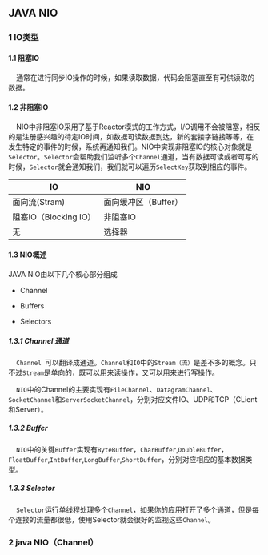 ## JAVA NIO

### 1 IO类型

#### 1.1 阻塞IO

    通常在进行同步IO操作的时候，如果读取数据，代码会阻塞直至有可供读取的数据。

#### 1.2 非阻塞IO

    NIO中非阻塞IO采用了基于Reactor模式的工作方式，I/O调用不会被阻塞，相反的是注册感兴趣的待定IO时间，如数据可读数据到达，新的套接字链接等等，在发生特定的事件的时候，系统再通知我们。NIO中实现非阻塞IO的核心对象就是`Selector`。`Selector`会帮助我们监听多个`Channel`通道，当有数据可读或者可写的时候，`Selector`就会通知我们，我们就可以遍历`SelectKey`获取到相应的事件。

| IO                | NIO           |
| ----------------- | ------------- |
| 面向流(Stram)        | 面向缓冲区（Buffer） |
| 阻塞IO（Blocking IO） | 非阻塞IO         |
| 无                 | 选择器           |

#### 1.3 NIO概述

JAVA NIO由以下几个核心部分组成

- Channel

- Buffers

- Selectors

##### 1.3.1 Channel 通道

     `Channel `可以翻译成通道。`Channel`和`IO`中的`Stream（流）`是差不多的概念。只不过`Stream`是单向的，既可以用来读操作，又可以用来进行写操作。

    `NIO`中的Channel的主要实现有`FileChannel`、`DatagramChannel`、`SocketChannel`和`ServerSocketChannel`，分别对应文件IO、UDP和TCP（CLient和Server）。

##### 1.3.2 Buffer

    `NIO`中的关键`Buffer`实现有`ByteBuffer`，`CharBuffer`,`DoubleBuffer`，`FloatBuffer`,`IntBuffer`,`LongBuffer`,`ShortBuffer`，分别对应相应的基本数据类型。

##### 1.3.3 Selector

    `Selector`运行单线程处理多个`Channel`，如果你的应用打开了多个通道，但是每个连接的流量都很低，使用Selector就会很好的监视这些`Channel`。

### 2 java NIO（Channel）




